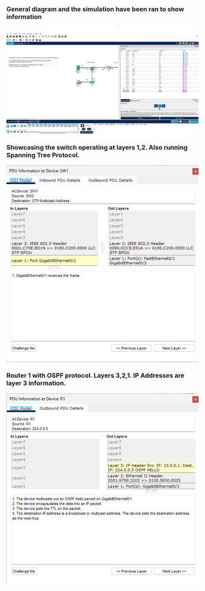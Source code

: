 ### General diagram and the simulation have been ran to show information

![Basic lab setup packet tracing](osi-model-ss1.png)

### Showcasing the switch operating at layers 1,2. Also running Spanning Tree Protocol.
![PDU info at SW1](osi-model-ss2.png)

### Router 1 with OSPF protocol. Layers 3,2,1. IP Addresses are layer 3 information.
![PDU info at R1](osi-model-ss3.png)

